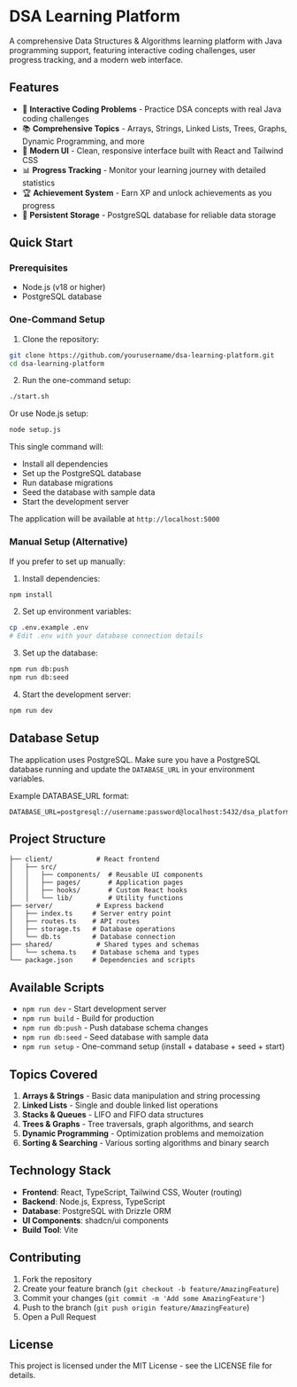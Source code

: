 # DSA Learning Platform

A comprehensive Data Structures & Algorithms learning platform with Java programming support, featuring interactive coding challenges, user progress tracking, and a modern web interface.

## Features

- 🎯 **Interactive Coding Problems** - Practice DSA concepts with real Java coding challenges
- 📚 **Comprehensive Topics** - Arrays, Strings, Linked Lists, Trees, Graphs, Dynamic Programming, and more
- 🎨 **Modern UI** - Clean, responsive interface built with React and Tailwind CSS
- 📊 **Progress Tracking** - Monitor your learning journey with detailed statistics
- 🏆 **Achievement System** - Earn XP and unlock achievements as you progress
- 💾 **Persistent Storage** - PostgreSQL database for reliable data storage

## Quick Start

### Prerequisites

- Node.js (v18 or higher)
- PostgreSQL database

### One-Command Setup

1. Clone the repository:
```bash
git clone https://github.com/yourusername/dsa-learning-platform.git
cd dsa-learning-platform
```

2. Run the one-command setup:
```bash
./start.sh
```

Or use Node.js setup:
```bash
node setup.js
```

This single command will:
- Install all dependencies
- Set up the PostgreSQL database
- Run database migrations
- Seed the database with sample data
- Start the development server

The application will be available at `http://localhost:5000`

### Manual Setup (Alternative)

If you prefer to set up manually:

1. Install dependencies:
```bash
npm install
```

2. Set up environment variables:
```bash
cp .env.example .env
# Edit .env with your database connection details
```

3. Set up the database:
```bash
npm run db:push
npm run db:seed
```

4. Start the development server:
```bash
npm run dev
```

## Database Setup

The application uses PostgreSQL. Make sure you have a PostgreSQL database running and update the `DATABASE_URL` in your environment variables.

Example DATABASE_URL format:
```
DATABASE_URL=postgresql://username:password@localhost:5432/dsa_platform
```

## Project Structure

```
├── client/           # React frontend
│   ├── src/
│   │   ├── components/  # Reusable UI components
│   │   ├── pages/       # Application pages
│   │   ├── hooks/       # Custom React hooks
│   │   └── lib/         # Utility functions
├── server/           # Express backend
│   ├── index.ts     # Server entry point
│   ├── routes.ts    # API routes
│   ├── storage.ts   # Database operations
│   └── db.ts        # Database connection
├── shared/           # Shared types and schemas
│   └── schema.ts    # Database schema and types
└── package.json     # Dependencies and scripts
```

## Available Scripts

- `npm run dev` - Start development server
- `npm run build` - Build for production
- `npm run db:push` - Push database schema changes
- `npm run db:seed` - Seed database with sample data
- `npm run setup` - One-command setup (install + database + seed + start)

## Topics Covered

1. **Arrays & Strings** - Basic data manipulation and string processing
2. **Linked Lists** - Single and double linked list operations
3. **Stacks & Queues** - LIFO and FIFO data structures
4. **Trees & Graphs** - Tree traversals, graph algorithms, and search
5. **Dynamic Programming** - Optimization problems and memoization
6. **Sorting & Searching** - Various sorting algorithms and binary search

## Technology Stack

- **Frontend**: React, TypeScript, Tailwind CSS, Wouter (routing)
- **Backend**: Node.js, Express, TypeScript
- **Database**: PostgreSQL with Drizzle ORM
- **UI Components**: shadcn/ui components
- **Build Tool**: Vite

## Contributing

1. Fork the repository
2. Create your feature branch (`git checkout -b feature/AmazingFeature`)
3. Commit your changes (`git commit -m 'Add some AmazingFeature'`)
4. Push to the branch (`git push origin feature/AmazingFeature`)
5. Open a Pull Request

## License

This project is licensed under the MIT License - see the LICENSE file for details.